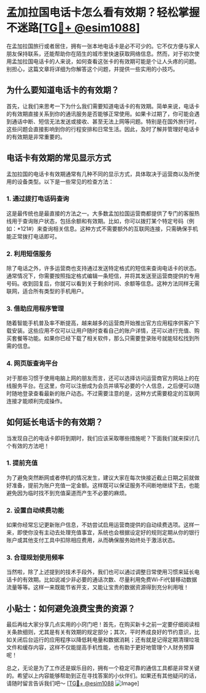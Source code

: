 # 孟加拉国电话卡怎么看有效期？轻松掌握不迷路[[TG💪+ @esim1088](https://t.me/s/esim1088)]

在孟加拉国旅行或者居住，拥有一张本地电话卡是必不可少的。它不仅方便与家人朋友保持联系，还能帮助你在陌生的城市里快速获取网络信息。然而，对于初次使用孟加拉国电话卡的人来说，如何查看这张卡的有效期可能是个让人头疼的问题。别担心，这篇文章将详细为你解答这个问题，并提供一些实用的小技巧。

## 为什么要知道电话卡的有效期？

首先，让我们来思考一下为什么我们需要知道电话卡的有效期。简单来说，电话卡的有效期直接关系到你的通讯服务是否能够正常使用。如果卡过期了，你可能会遇到通话中断、短信无法发送或接收、甚至无法上网等问题。特别是在国外旅行时，这些问题会直接影响到你的行程安排和日常生活。因此，及时了解并管理好电话卡的有效期是非常重要的。

## 电话卡有效期的常见显示方式

孟加拉国的电话卡有效期通常有几种不同的显示方式，具体取决于运营商以及所使用的设备类型。以下是一些常见的检查方法：

### 1. **通过拨打电话码查询**

这是最传统也是最直接的方法之一。大多数孟加拉国运营商都提供了专门的客服热线用于查询账户状态，包括余额和有效期。比如，你可以拨打某个特定号码（例如：*121#）来查询相关信息。这种方式不需要额外的互联网连接，只需确保手机能正常拨打电话即可。

### 2. **利用短信服务**

除了电话之外，许多运营商也支持通过发送特定格式的短信来查询电话卡的状态。通常情况下，你需要按照指定格式编辑一条短信，并将其发送至运营商提供的专用号码。收到回复后，你就可以看到关于剩余时间、余额等信息。这种方法同样无需联网，适合所有类型的手机用户。

### 3. **借助应用程序管理**

随着智能手机普及率不断提高，越来越多的运营商开始推出官方应用程序供客户下载安装。这些应用不仅可以让用户随时查看自己的账户详情，还可以进行充值、购买套餐等功能。如果你已经下载了相关软件，那么只需要登录账号就能轻松找到所需的信息。

### 4. **网页版查询平台**

对于那些习惯于使用电脑上网的朋友而言，还可以选择访问运营商官方网站上的在线服务平台。在这里，你可以注册成为会员并填写必要的个人信息，之后便可以随时随地登录查看最新的账户动态。不过需要注意的是，这种方式需要稳定的互联网连接才能顺利完成操作。

## 如何延长电话卡的有效期？

当发现自己的电话卡即将到期时，我们应该采取哪些措施呢？下面我们就来探讨几个有效的方法吧！

### 1. **提前充值**

为了避免突然断网或者停机的情况发生，建议大家在每次快接近截止日期之前就做好准备，提前为账户充值一定金额。这样既可以保证服务不间断地继续下去，也能避免因为临时找不到充值渠道而产生不必要的麻烦。

### 2. **设置自动续费功能**

如果你经常忘记更新账户信息，不妨尝试启用运营商提供的自动续费选项。这样一来，即使你没有主动去处理充值事宜，系统也会根据设定好的规则定期从你的银行账户或其他支付工具中扣除相应费用，从而确保服务始终处于激活状态。

### 3. **合理规划使用频率**

当然啦，除了上述提到的技术手段外，我们也可以通过调整日常使用习惯来延长电话卡的有效期。比如说减少非必要的通话次数、尽量利用免费Wi-Fi代替移动数据流量等等。这样一来既能节省开支，又能让宝贵的数据资源得到充分利用哦！

## 小贴士：如何避免浪费宝贵的资源？

最后再给大家分享几点实用的小窍门吧！首先，在购买新卡之前一定要仔细阅读相关条款细则，尤其是有关有效期的规定部分；其次，平时养成良好的节约意识，比如关闭后台运行的应用程序以降低耗电量和数据消耗；还有就是记得定期清理垃圾文件和缓存内容，这样不仅能提高手机性能，也有助于更好地管理个人财务预算呢！

总之，无论是为了工作还是娱乐目的，拥有一个稳定可靠的通信工具都是非常关键的。希望以上内容能够帮助到正在寻找答案的小伙伴们。如果还有其他疑问的话，请随时留言告诉我们吧～ [[TG💪+ @esim1088](https://t.me/s/esim1088) ![Image](https://i.postimg.cc/4NQfJmqS/Snipaste-2025-05-13-00-14-12.png)]